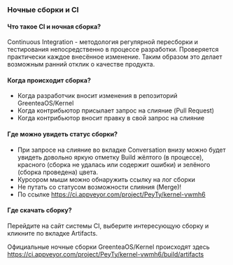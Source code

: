 ### Ночные сборки и CI

#### Что такое CI и ночная сборка?

Continuous Integration - методология регулярной пересборки и тестирования непосредственно в процессе разработки.
Проверяется практически каждое внесённое изменение. Таким образом это делает возможным ранний отклик о качестве продукта.

#### Когда происходит сборка?

* Когда разработчик вносит изменения в репозиторий GreenteaOS/Kernel
* Когда контрибьютор присылает запрос на слияние (Pull Request)
* Когда контрибьютор вносит правку в свой запрос на слияние

#### Где можно увидеть статус сборки?

* При запросе на слияние во вкладке Conversation внизу можно будет увидеть довольно яркую отметку Build
жёлтого (в процессе), красного (сборка не удалась или содержит ошибки) и зелёного (сборка проведена) цвета.
* Курсором мыши можно обнаружить ссылку на лог сборки
* Не путать со статусом возможности слияния (Merge)!
* По ссылке https://ci.appveyor.com/project/PeyTy/kernel-vwmh6

#### Где скачать сборку?

Перейдите на сайт системы CI, выберите интересующую сборку и кликните по вкладке Artifacts.

Официальные ночные сборки GreenteaOS/Kernel происходят здесь https://ci.appveyor.com/project/PeyTy/kernel-vwmh6/build/artifacts

